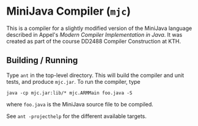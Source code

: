 MiniJava Compiler (`mjc`)
=========================

This is a compiler for a slightly modified version of the MiniJava
language described in Appel's *Modern Compiler Implementation in Java*.
It was created as part of the course DD2488 Compiler Construction at
KTH.

Building / Running
------------------

Type `ant` in the top-level directory. This will build the compiler
and unit tests, and produce `mjc.jar`. To run the compiler, type

    java -cp mjc.jar:lib/* mjc.ARMMain foo.java -S

where `foo.java` is the MiniJava source file to be compiled.

See `ant -projecthelp` for the different available targets.
